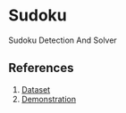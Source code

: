 # Sudoku
Sudoku Detection And Solver

## References
1. [Dataset](https://drive.google.com/file/d/1UYUyG0Z_33_IiMjOhy48w_ek38j-68dx/view?usp=sharing)
2. [Demonstration](https://drive.google.com/file/d/12JGILQkAI1a9GQcSo1sVFTFzBjLRR5M_/view?usp=sharing)
